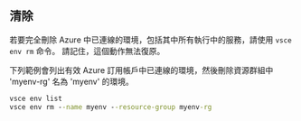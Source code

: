 ## <a name="clean-up"></a>清除
若要完全刪除 Azure 中已連線的環境，包括其中所有執行中的服務，請使用 `vsce env rm` 命令。 請記住，這個動作無法復原。

下列範例會列出有效 Azure 訂用帳戶中已連線的環境，然後刪除資源群組中 'myenv-rg' 名為 'myenv' 的環境。

```cmd
vsce env list
vsce env rm --name myenv --resource-group myenv-rg
```

